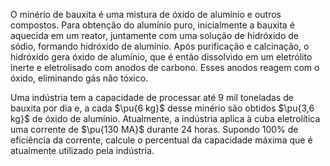 O minério de bauxita é uma mistura de óxido de alumínio e outros compostos. Para obtenção do alumínio puro, inicialmente a bauxita é aquecida em um reator, juntamente com uma solução de hidróxido de sódio, formando hidróxido de alumínio. Após purificação e calcinação, o hidróxido gera óxido de alumínio, que é então dissolvido em um eletrólito inerte e eletrolisado com anodos de carbono. Esses anodos reagem com o óxido, eliminando gás não tóxico.

Uma indústria tem a capacidade de processar até 9 mil toneladas de bauxita por dia e, a cada $\pu{6 kg}$ desse minério são obtidos $\pu{3,6 kg}$ de óxido de alumínio. Atualmente, a indústria aplica à cuba eletrolítica uma corrente de $\pu{130 MA}$ durante 24 horas. Supondo $100\%$ de eficiência da corrente, calcule o percentual da capacidade máxima que é atualmente utilizado pela indústria. 
